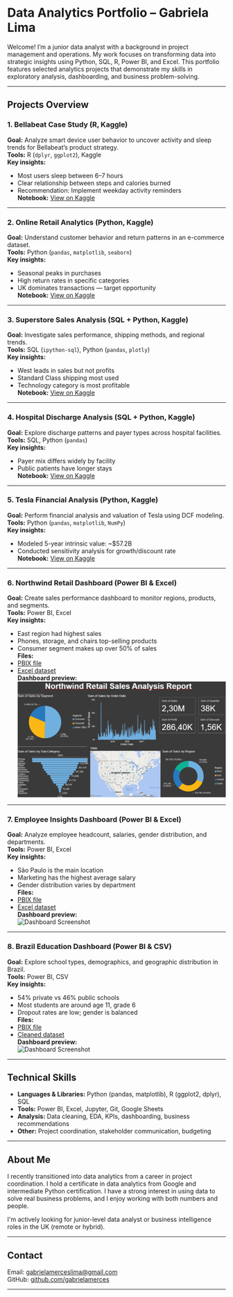 # Data Analytics Portfolio – Gabriela Lima

Welcome! I’m a junior data analyst with a background in project management and operations. My work focuses on transforming data into strategic insights using Python, SQL, R, Power BI, and Excel. This portfolio features selected analytics projects that demonstrate my skills in exploratory analysis, dashboarding, and business problem-solving.

---

## Projects Overview

### 1. Bellabeat Case Study (R, Kaggle)  
**Goal:** Analyze smart device user behavior to uncover activity and sleep trends for Bellabeat’s product strategy.  
**Tools:** R (`dplyr`, `ggplot2`), Kaggle  
**Key insights:**  
- Most users sleep between 6–7 hours  
- Clear relationship between steps and calories burned  
- Recommendation: Implement weekday activity reminders  
**Notebook:** [View on Kaggle](https://www.kaggle.com/code/gabriielaml/bellabeat-case-study-user-activity-insights)

---

### 2. Online Retail Analytics (Python, Kaggle)  
**Goal:** Understand customer behavior and return patterns in an e-commerce dataset.  
**Tools:** Python (`pandas`, `matplotlib`, `seaborn`)  
**Key insights:**  
- Seasonal peaks in purchases  
- High return rates in specific categories  
- UK dominates transactions — target opportunity  
**Notebook:** [View on Kaggle](https://www.kaggle.com/code/gabriielaml/online-retail-analytics)

---

### 3. Superstore Sales Analysis (SQL + Python, Kaggle)  
**Goal:** Investigate sales performance, shipping methods, and regional trends.  
**Tools:** SQL (`ipython-sql`), Python (`pandas`, `plotly`)  
**Key insights:**  
- West leads in sales but not profits  
- Standard Class shipping most used  
- Technology category is most profitable  
**Notebook:** [View on Kaggle](https://www.kaggle.com/code/gabriielaml/superstore-sql-sales-analysis-portfolio-project)

---

### 4. Hospital Discharge Analysis (SQL + Python, Kaggle)  
**Goal:** Explore discharge patterns and payer types across hospital facilities.  
**Tools:** SQL, Python (`pandas`)  
**Key insights:**  
- Payer mix differs widely by facility  
- Public patients have longer stays  
**Notebook:** [View on Kaggle](https://www.kaggle.com/code/gabriielaml/sql-data-analysis-patient-discharges-and-hospital)

---

### 5. Tesla Financial Analysis (Python, Kaggle)  
**Goal:** Perform financial analysis and valuation of Tesla using DCF modeling.  
**Tools:** Python (`pandas`, `matplotlib`, `NumPy`)  
**Key insights:**  
- Modeled 5-year intrinsic value: ~$57.2B  
- Conducted sensitivity analysis for growth/discount rate  
**Notebook:** [View on Kaggle](https://www.kaggle.com/code/gabriielaml/tesla-financial-analysis)

---

### 6. Northwind Retail Dashboard (Power BI & Excel)  
**Goal:** Create sales performance dashboard to monitor regions, products, and segments.  
**Tools:** Power BI, Excel  
**Key insights:**  
- East region had highest sales  
- Phones, storage, and chairs top-selling products  
- Consumer segment makes up over 50% of sales  
**Files:**  
- [PBIX file](./northwind_sales_report.pbix)  
- [Excel dataset](./Northwind_Retail_Excel.xlsx)  
**Dashboard preview:**  
![Dashboard Screenshot](./northwind_sales_dashboard.png)

---

### 7. Employee Insights Dashboard (Power BI & Excel)  
**Goal:** Analyze employee headcount, salaries, gender distribution, and departments.  
**Tools:** Power BI, Excel  
**Key insights:**  
- São Paulo is the main location  
- Marketing has the highest average salary  
- Gender distribution varies by department  
**Files:**  
- [PBIX file](./PowerBI_Funcionarios/funcionarios2.pbix)  
- [Excel dataset](./PowerBI_Funcionarios/Funcionarios_.xlsx)  
**Dashboard preview:**  
![Dashboard Screenshot](./PowerBI_Funcionarios/dashboard_funcionarios.png)

---

### 8. Brazil Education Dashboard (Power BI & CSV)  
**Goal:** Explore school types, demographics, and geographic distribution in Brazil.  
**Tools:** Power BI, CSV  
**Key insights:**  
- 54% private vs 46% public schools  
- Most students are around age 11, grade 6  
- Dropout rates are low; gender is balanced  
**Files:**  
- [PBIX file](./brazil_education_dashboard/Power%20BI%20dashboard.pbix)  
- [Cleaned dataset](./brazil_education_dashboard/brazil_education_dataset_cleaned.csv)  
**Dashboard preview:**  
![Dashboard Screenshot](./brazil_education_dashboard/education_dashboard.png)

---

## Technical Skills

- **Languages & Libraries:** Python (pandas, matplotlib), R (ggplot2, dplyr), SQL  
- **Tools:** Power BI, Excel, Jupyter, Git, Google Sheets  
- **Analysis:** Data cleaning, EDA, KPIs, dashboarding, business recommendations  
- **Other:** Project coordination, stakeholder communication, budgeting

---

## About Me

I recently transitioned into data analytics from a career in project coordination. I hold a certificate in data analytics from Google and intermediate Python certification. I have a strong interest in using data to solve real business problems, and I enjoy working with both numbers and people.

I'm actively looking for junior-level data analyst or business intelligence roles in the UK (remote or hybrid).

---

## Contact

Email: gabrielamerceslima@gmail.com  
GitHub: [github.com/gabrielamerces](https://github.com/gabrielmerces)

---
